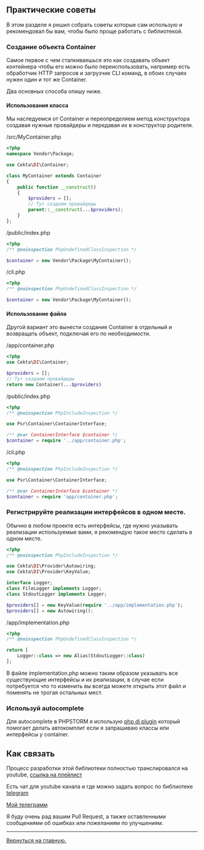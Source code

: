 ## Практические советы

В этом разделе я решил собрать советы которые сам использую и рекомендовал бы вам, чтобы было проще работать с библиотекой.

### Создание объекта Container

Самое первое с чем сталкиваешься это как создавать объект контейнера чтобы его можно было переиспользовать, например 
есть обработчик HTTP запросов и загрузчик CLI команд, в обоих случаях нужен один и тот же Container.

Два основных способа опишу ниже.

#### Использования класса

Мы наследуемся от Container и переопределяем метод конструктора создавая нужные провайдеры 
и передавая их в конструктор родителя.

/src/MyContainer.php
```php
<?php
namespace Vendor\Package;

use Cekta\DI\Container;

class MyContainer extends Container
{
    public function __construct() 
    {
        $providers = [];
        // Тут создаем провайдеры
        parent::__construct(...$providers);
    }
};
```

/public/index.php
```php
<?php
/** @noinspection PhpUndefinedClassInspection */

$container = new Vendor\Package\MyContainer();
```

/cli.php
```php
<?php
/** @noinspection PhpUndefinedClassInspection */

$container = new Vendor\Package\MyContainer();
```

#### Использование файла

Другой вариант это вынести создание Container в отдельный и возвращать объект, подключая его по необходимости.

/app/container.php
```php
<?php
use Cekta\DI\Container;

$providers = [];
// Тут создаем провайдеры
return new Container(...$providers)
```

/public/index.php
```php
<?php
/** @noinspection PhpIncludeInspection */

use Psr\Container\ContainerInterface;

/** @var ContainerInterface $container */
$container = require '../app/container.php';
```

/cli.php
```php
<?php
/** @noinspection PhpIncludeInspection */

use Psr\Container\ContainerInterface;

/** @var ContainerInterface $container */
$container = require 'app/container.php';
```

### Регистрируйте реализации интерфейсов в одном месте.

Обычно в любом проекте есть интерфейсы, где нужно указывать реализации используемые вами, я рекомендую такое место 
сделать в одном месте.

```php
<?php
/** @noinspection PhpIncludeInspection */

use Cekta\DI\Provider\Autowiring;
use Cekta\DI\Provider\KeyValue;

interface Logger;
class FileLogger implements Logger;
class StdoutLogger implements Logger;

$providers[] = new KeyValue(require '../app/implementation.php');
$providers[] = new Autowiring();
```

/app/implementation.php
```php
<?php
/** @noinspection PhpUndefinedClassInspection */

return [
    Logger::class => new Alias(StdoutLogger::class)
];
```

В файле implementation.php можно таким образом указывать все существующие интерфейсы и их реализации, в случае если 
потребуется что то изменить вы всегда можете открыть этот файл и поменять не трогая остальных мест.

### Используй autocomplete

Для autocomplete в PHPSTORM я использую [php di plugin](https://plugins.jetbrains.com/plugin/7694-php-di-plugin/)
который помогает делать автокомплит если я запрашиваю классы или интерфейсы у container.

## Как связать

Процесс разработки этой библиотеки полностью транслировался на youtube, 
[ссылка на плейлист](https://www.youtube.com/playlist?list=PL7Nh93imVuXyePa8PjJ1qZzkjkGFWyDZ0)

Есть чат для youtube канала и где можно задать вопрос по библиотеке [telegram](https://t.me/dev_ru)

[Мой телеграмм](https://t.me/KuvshinovEE)

Я буду очень рад вашим Pull Request, а также оставленными сообщениями об ошибках или пожеланиям по улучшениям.

---
[Вернуться на главную.](README.md)
